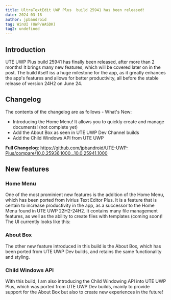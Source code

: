```yaml
---
title: UltraTextEdit UWP Plus  build 25941 has been released!
date: 2024-03-18
author: jpbandroid
tag: WinUI (UWP/WASDK)
tag2: undefined
---
```

## Introduction
UTE UWP Plus build 25941 has finally been released, after more than 2 months!
It brings many new features, which will be covered later on in the post. The build itself iss a huge milestone for the app, as it greatly enhances the app's features and allows for better productivity, all before the stable release of version 24H2 on June 24.
## Changelog
The contents of the changelog are as follows - 
What's New:

- Introducing the Home Menu! It allows you to quickly create and manage documents! (not complete yet)
- Add the About Box as seen in UTE UWP Dev Channel builds
- Add the Child Windows API from UTE UWP

**Full Changelog**: https://github.com/jpbandroid/UTE-UWP-Plus/compare/10.0.25936.1000...10.0.25941.1000

## New features
### Home Menu
One of the most prominient new features is the addition of the Home Menu, which has been ported from Ivirius Text Editor Plus.
It is a feature that is certain to increase productivity in the app, as a successor to the Home Menu found in UTE UWP 22H2-24H2.
It contains many file management features, as well as the ability to create files with templates (coming soon)!
The UI currently looks like this:

### About Box
The other new feature introduced in this build is the About Box, which has been ported from UTE UWP Dev builds, and retains the same functionality and styling.

### Child Windows API

With this build, I am also introducing the Child Windowing API into UTE UWP Plus, which was ported from UTE UWP Dev builds, mainly to provide support for the About Box but also to create new experiences in the future!